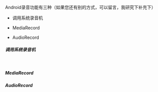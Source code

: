 Android录音功能有三种（如果您还有别的方式，可以留言，我研究下补充下）



- 调用系统录音机

- MediaRecord

- AudioRecord

##### 调用系统录音机

```java



```

##### MediaRecord

##### AudioRecord